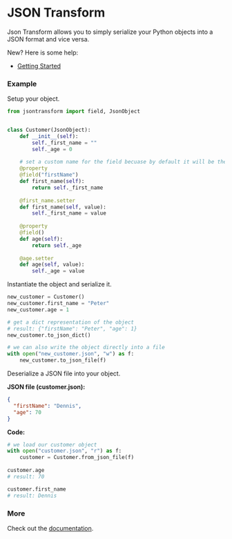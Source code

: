 # JSON Transform

Json Transform allows you to simply serialize your Python objects into a JSON format and vice versa.

New? Here is some help:

* [Getting Started](#)

### Example

Setup your object.

```python
from jsontransform import field, JsonObject


class Customer(JsonObject):
    def __init__(self):
        self._first_name = ""
        self._age = 0
    
    # set a custom name for the field becuase by default it will be the function name
    @property
    @field("firstName")
    def first_name(self):
        return self._first_name
    
    @first_name.setter
    def first_name(self, value):
        self._first_name = value
    
    @property
    @field()
    def age(self):
        return self._age
    
    @age.setter
    def age(self, value):
        self._age = value
```

Instantiate the object and serialize it.

```python
new_customer = Customer()
new_customer.first_name = "Peter"
new_customer.age = 1

# get a dict representation of the object
# result: {"firstName": "Peter", "age": 1}
new_customer.to_json_dict()

# we can also write the object directly into a file
with open("new_customer.json", "w") as f:
    new_customer.to_json_file(f)
```

Deserialize a JSON file into your object.

**JSON file (customer.json):**

```json
{
  "firstName": "Dennis",
  "age": 70
}
```

**Code:**

```python
# we load our customer object
with open("customer.json", "r") as f:
    customer = Customer.from_json_file(f)
    
customer.age
# result: 70

customer.first_name
# result: Dennis
```

### More

Check out the [documentation](#).
